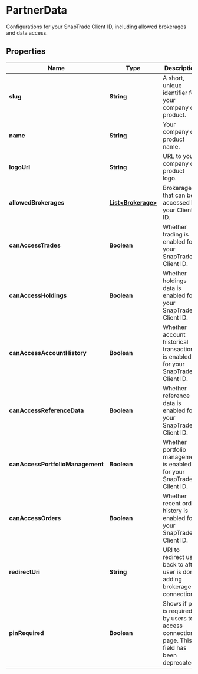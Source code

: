 

# PartnerData

Configurations for your SnapTrade Client ID, including allowed brokerages and data access.

## Properties

| Name | Type | Description | Notes |
|------------ | ------------- | ------------- | -------------|
|**slug** | **String** | A short, unique identifier for your company or product. |  [optional] |
|**name** | **String** | Your company or product name. |  [optional] |
|**logoUrl** | **String** | URL to your company or product logo. |  [optional] |
|**allowedBrokerages** | [**List&lt;Brokerage&gt;**](Brokerage.md) | Brokerages that can be accessed by your Client ID. |  [optional] |
|**canAccessTrades** | **Boolean** | Whether trading is enabled for your SnapTrade Client ID. |  [optional] |
|**canAccessHoldings** | **Boolean** | Whether holdings data is enabled for your SnapTrade Client ID. |  [optional] |
|**canAccessAccountHistory** | **Boolean** | Whether account historical transactions is enabled for your SnapTrade Client ID. |  [optional] |
|**canAccessReferenceData** | **Boolean** | Whether reference data is enabled for your SnapTrade Client ID. |  [optional] |
|**canAccessPortfolioManagement** | **Boolean** | Whether portfolio management is enabled for your SnapTrade Client ID. |  [optional] |
|**canAccessOrders** | **Boolean** | Whether recent order history is enabled for your SnapTrade Client ID. |  [optional] |
|**redirectUri** | **String** | URI to redirect user back to after user is done adding brokerage connections. |  [optional] |
|**pinRequired** | **Boolean** | Shows if pin is required by users to access connection page. This field has been deprecated. |  [optional] |



